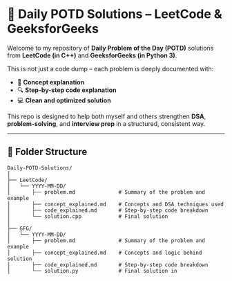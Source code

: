 # 🧠 Daily POTD Solutions – LeetCode & GeeksforGeeks

Welcome to my repository of **Daily Problem of the Day (POTD)** solutions from **LeetCode (in C++)** and **GeeksforGeeks (in Python 3)**.

This is not just a code dump – each problem is deeply documented with:
- 🧠 **Concept explanation**
- 🔍 **Step-by-step code explanation**
- 💻 **Clean and optimized solution**

This repo is designed to help both myself and others strengthen **DSA**, **problem-solving**, and **interview prep** in a structured, consistent way.

---

## 📂 Folder Structure

```text
Daily-POTD-Solutions/
│
├── LeetCode/
│   └── YYYY-MM-DD/
│       ├── problem.md              # Summary of the problem and example
│       ├── concept_explained.md    # Concepts and DSA techniques used
│       ├── code_explained.md       # Step-by-step code breakdown
│       └── solution.cpp            # Final solution 
│
├── GFG/
│   └── YYYY-MM-DD/
│       ├── problem.md              # Summary of the problem and example
│       ├── concept_explained.md    # Concepts and logic behind solution
│       ├── code_explained.md       # Step-by-step code breakdown
│       └── solution.py             # Final solution in 

